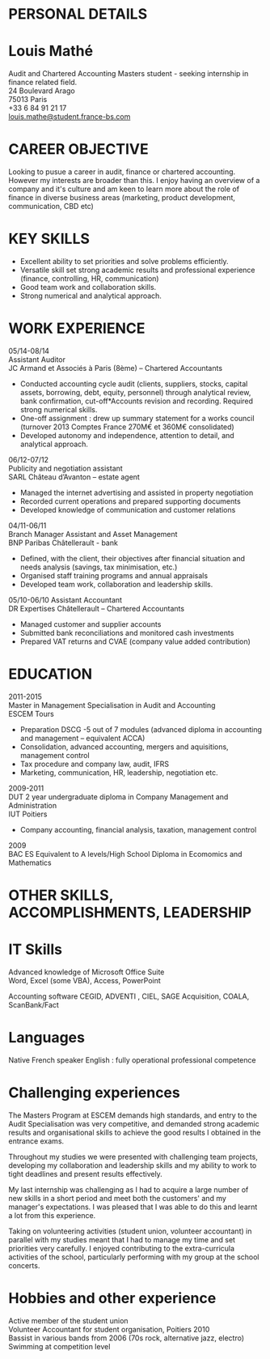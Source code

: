 

# PERSONAL DETAILS

Louis Mathé
===========
  Audit and Chartered Accounting Masters student - seeking internship in finance related field.      
  24 Boulevard Arago   
  75013 Paris   
  +33 6 84 91 21 17   
  louis.mathe@student.france-bs.com    

# CAREER OBJECTIVE

Looking to pusue a career in audit, finance or chartered accounting. 
However my interests are broader than this. I enjoy having an overview of a company and it's culture and am keen to learn more about the role of finance in diverse business areas (marketing, product development, communication, CBD etc)


# KEY SKILLS

* Excellent ability to set priorities and solve problems efficiently. 
* Versatile skill set strong academic results and professional experience (finance, controlling, HR, communication)
* Good team work and collaboration skills.
* Strong numerical and analytical approach.



# WORK EXPERIENCE

05/14-08/14   
Assistant Auditor   
JC Armand et Associés à Paris (8ème) – Chartered Accountants 
* Conducted accounting cycle audit (clients, suppliers, stocks, capital assets, borrowing, debt, equity, personnel) through analytical review, bank confirmation,  cut-off*Accounts revision and recording. Required strong numerical skills.
* One-off assignment : drew up summary statement for a works council (turnover 2013 Comptes France 270M€ et 360M€ consolidated) 
* Developed autonomy and independence, attention to detail, and analytical approach. 



06/12-07/12   
Publicity and negotiation assistant   
SARL Château d’Avanton – estate agent
* Managed the internet advertising and assisted in property negotiation
* Recorded current operations and prepared supporting documents
* Developed knowledge of communication and customer relations



04/11-06/11     
Branch Manager Assistant and Asset Management                     
BNP Paribas Châtellerault - bank      
* Defined, with the client, their objectives after  financial situation and needs analysis (savings, tax minimisation, etc.)
* Organised staff training programs and annual appraisals 
* Developed team work, collaboration and leadership skills.



05/10-06/10
Assistant Accountant                                                                 
DR Expertises Châtellerault – Chartered Accountants
* Managed customer and supplier accounts
* Submitted bank reconciliations and monitored cash investments
* Prepared VAT returns and CVAE (company value added contribution) 



# EDUCATION

2011-2015  
Master in Management Specialisation in Audit and Accounting                  
ESCEM Tours   
* Preparation DSCG -5 out of 7 modules (advanced diploma in accounting and management – equivalent ACCA)
* Consolidation, advanced accounting,  mergers and aquisitions,  management control
* Tax procedure and company law, audit,  IFRS
* Marketing, communication, HR, leadership, negotiation etc.


2009-2011   
DUT 2 year undergraduate diploma in Company Management and Administration   
IUT  Poitiers   
* Company accounting, financial analysis, taxation, management control


2009  
BAC ES Equivalent to A levels/High School Diploma in Ecomomics and Mathematics 



# OTHER SKILLS, ACCOMPLISHMENTS, LEADERSHIP

IT Skills
=========
Advanced knowledge of  Microsoft Office Suite     
Word, Excel (some VBA), Access, PowerPoint    

Accounting software
CEGID, ADVENTI , CIEL, SAGE  Acquisition, COALA, ScanBank/Fact  

Languages
=========
Native French speaker
English : fully operational professional competence

Challenging experiences
=======================
The Masters Program at ESCEM demands high standards, and entry to the Audit Specialisation was very competitive, and demanded strong academic results and organisational skills to achieve the good results I obtained in the entrance exams. 

Throughout my studies we were presented with challenging team projects, developing my collaboration and leadership skills and my ability to work to tight deadlines and present results effectively.

My last internship was challenging as I had to acquire a large number of new skills in a short period and meet both the customers' and my manager's expectations. I was pleased that I was able to do this and learnt a lot from this experience.   

Taking on volunteering activities (student union, volunteer accountant) in parallel with my studies meant that I had to manage my time and set priorities very carefully. I enjoyed contributing to the extra-curricula activities of the school, particularly performing with my group at the school concerts.

Hobbies and other experience
============================
Active member of the student union    
Volunteer Accountant for student organisation, Poitiers 2010    
Bassist in various bands from 2006 (70s rock, alternative jazz, electro)    
Swimming at competition level     






        







